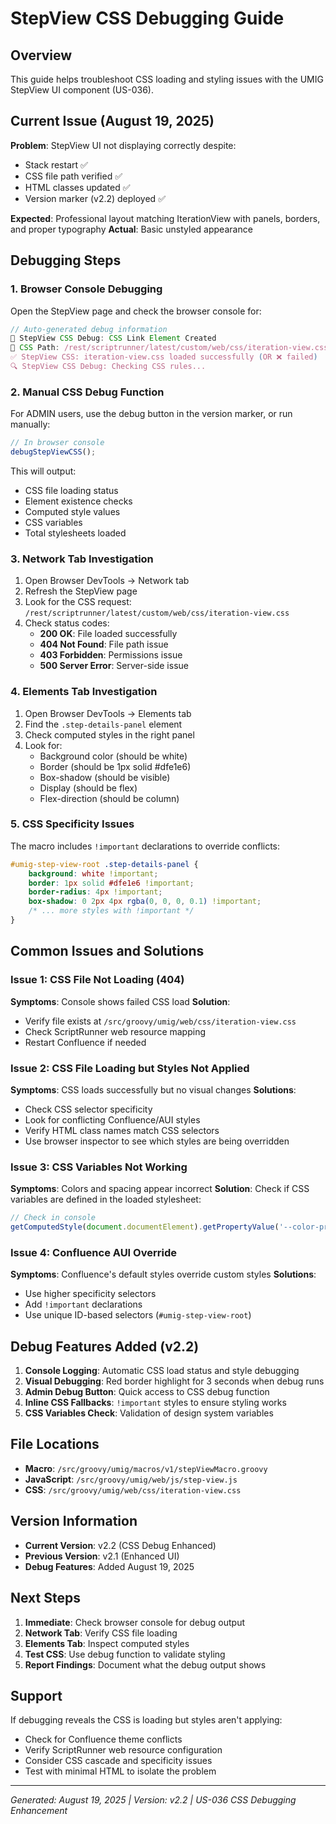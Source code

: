 # StepView CSS Debugging Guide

## Overview

This guide helps troubleshoot CSS loading and styling issues with the UMIG StepView UI component (US-036).

## Current Issue (August 19, 2025)

**Problem**: StepView UI not displaying correctly despite:
- Stack restart ✅
- CSS file path verified ✅
- HTML classes updated ✅
- Version marker (v2.2) deployed ✅

**Expected**: Professional layout matching IterationView with panels, borders, and proper typography
**Actual**: Basic unstyled appearance

## Debugging Steps

### 1. Browser Console Debugging

Open the StepView page and check the browser console for:

```javascript
// Auto-generated debug information
🎨 StepView CSS Debug: CSS Link Element Created
🔗 CSS Path: /rest/scriptrunner/latest/custom/web/css/iteration-view.css
✅ StepView CSS: iteration-view.css loaded successfully (OR ❌ failed)
🔍 StepView CSS Debug: Checking CSS rules...
```

### 2. Manual CSS Debug Function

For ADMIN users, use the debug button in the version marker, or run manually:

```javascript
// In browser console
debugStepViewCSS();
```

This will output:
- CSS file loading status
- Element existence checks
- Computed style values
- CSS variables
- Total stylesheets loaded

### 3. Network Tab Investigation

1. Open Browser DevTools → Network tab
2. Refresh the StepView page
3. Look for the CSS request: `/rest/scriptrunner/latest/custom/web/css/iteration-view.css`
4. Check status codes:
   - **200 OK**: File loaded successfully
   - **404 Not Found**: File path issue
   - **403 Forbidden**: Permissions issue
   - **500 Server Error**: Server-side issue

### 4. Elements Tab Investigation

1. Open Browser DevTools → Elements tab
2. Find the `.step-details-panel` element
3. Check computed styles in the right panel
4. Look for:
   - Background color (should be white)
   - Border (should be 1px solid #dfe1e6)
   - Box-shadow (should be visible)
   - Display (should be flex)
   - Flex-direction (should be column)

### 5. CSS Specificity Issues

The macro includes `!important` declarations to override conflicts:

```css
#umig-step-view-root .step-details-panel {
    background: white !important;
    border: 1px solid #dfe1e6 !important;
    border-radius: 4px !important;
    box-shadow: 0 2px 4px rgba(0, 0, 0, 0.1) !important;
    /* ... more styles with !important */
}
```

## Common Issues and Solutions

### Issue 1: CSS File Not Loading (404)

**Symptoms**: Console shows failed CSS load
**Solution**: 
- Verify file exists at `/src/groovy/umig/web/css/iteration-view.css`
- Check ScriptRunner web resource mapping
- Restart Confluence if needed

### Issue 2: CSS File Loading but Styles Not Applied

**Symptoms**: CSS loads successfully but no visual changes
**Solutions**:
- Check CSS selector specificity
- Look for conflicting Confluence/AUI styles
- Verify HTML class names match CSS selectors
- Use browser inspector to see which styles are being overridden

### Issue 3: CSS Variables Not Working

**Symptoms**: Colors and spacing appear incorrect
**Solution**: Check if CSS variables are defined in the loaded stylesheet:
```javascript
// Check in console
getComputedStyle(document.documentElement).getPropertyValue('--color-primary');
```

### Issue 4: Confluence AUI Override

**Symptoms**: Confluence's default styles override custom styles
**Solutions**:
- Use higher specificity selectors
- Add `!important` declarations
- Use unique ID-based selectors (`#umig-step-view-root`)

## Debug Features Added (v2.2)

1. **Console Logging**: Automatic CSS load status and style debugging
2. **Visual Debugging**: Red border highlight for 3 seconds when debug runs
3. **Admin Debug Button**: Quick access to CSS debug function
4. **Inline CSS Fallbacks**: `!important` styles to ensure styling works
5. **CSS Variables Check**: Validation of design system variables

## File Locations

- **Macro**: `/src/groovy/umig/macros/v1/stepViewMacro.groovy`
- **JavaScript**: `/src/groovy/umig/web/js/step-view.js`
- **CSS**: `/src/groovy/umig/web/css/iteration-view.css`

## Version Information

- **Current Version**: v2.2 (CSS Debug Enhanced)
- **Previous Version**: v2.1 (Enhanced UI)
- **Debug Features**: Added August 19, 2025

## Next Steps

1. **Immediate**: Check browser console for debug output
2. **Network Tab**: Verify CSS file loading
3. **Elements Tab**: Inspect computed styles
4. **Test CSS**: Use debug function to validate styling
5. **Report Findings**: Document what the debug output shows

## Support

If debugging reveals the CSS is loading but styles aren't applying:
- Check for Confluence theme conflicts
- Verify ScriptRunner web resource configuration
- Consider CSS cascade and specificity issues
- Test with minimal HTML to isolate the problem

---

*Generated: August 19, 2025 | Version: v2.2 | US-036 CSS Debugging Enhancement*